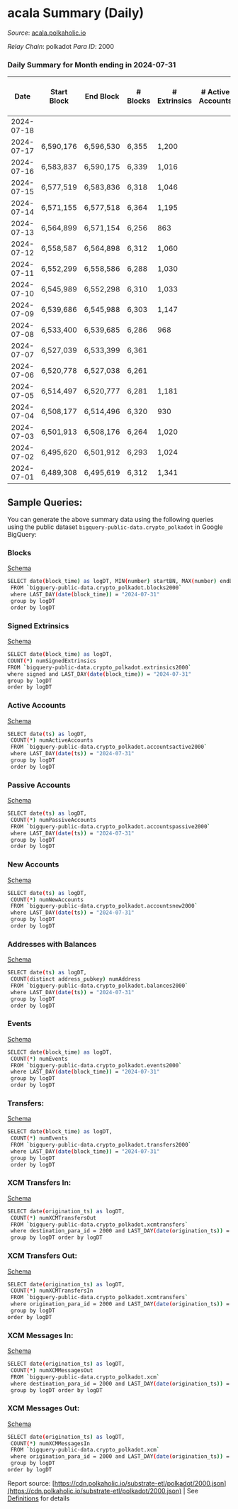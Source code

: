 # acala Summary (Daily)

_Source_: [acala.polkaholic.io](https://acala.polkaholic.io)

*Relay Chain*: polkadot
*Para ID*: 2000



### Daily Summary for Month ending in 2024-07-31


| Date    | Start Block | End Block | # Blocks | # Extrinsics | # Active Accounts | # Passive Accounts | # New Accounts | # Addresses | # Events  | # Transfers ($USD) | # XCM Transfers In ($USD) | # XCM Transfers Out ($USD) | # XCM In | # XCM Out | Issues |
|---------|-------------|-----------|----------|--------------|-------------------|--------------------|----------------|-------------|-----------|--------------------|---------------------------|----------------------------|----------|-----------|--------|
| 2024-07-18 |  |  |  |  |  |  |  |  |  |   |   |   |  |  |  |
| 2024-07-17 | 6,590,176 | 6,596,530 | 6,355 | 1,200 |  |  |  | 177,720 | 26,693 | 3,404 ($398,915.79) |   |   |  |  |  |
| 2024-07-16 | 6,583,837 | 6,590,175 | 6,339 | 1,016 |  |  |  | 177,708 | 24,886 | 3,156 ($205,944.91) |   |   |  |  |  |
| 2024-07-15 | 6,577,519 | 6,583,836 | 6,318 | 1,046 |  |  |  | 177,693 | 25,702 | 3,331 ($801,829.80) |   |   |  |  |  |
| 2024-07-14 | 6,571,155 | 6,577,518 | 6,364 | 1,195 |  |  |  | 177,675 | 26,752 | 3,518 ($180,005.04) |   |   |  |  |  |
| 2024-07-13 | 6,564,899 | 6,571,154 | 6,256 | 863 |  |  |  | 177,663 | 23,403 | 2,960 ($157,413.21) |   |   |  |  |  |
| 2024-07-12 | 6,558,587 | 6,564,898 | 6,312 | 1,060 |  |  |  | 177,660 | 25,440 | 3,269 ($155,489.02) |   |   |  |  |  |
| 2024-07-11 | 6,552,299 | 6,558,586 | 6,288 | 1,030 |  |  |  | 177,652 | 25,101 | 3,182 ($304,474.36) |   |   |  |  |  |
| 2024-07-10 | 6,545,989 | 6,552,298 | 6,310 | 1,033 |  |  |  | 177,642 | 25,179 | 3,068 ($174,093.02) |   |   |  |  |  |
| 2024-07-09 | 6,539,686 | 6,545,988 | 6,303 | 1,147 |  |  |  | 177,620 | 26,168 | 3,055 ($60,685.92) |   |   |  |  |  |
| 2024-07-08 | 6,533,400 | 6,539,685 | 6,286 | 968 |  |  |  | 177,608 | 24,503 | 3,107 ($207,236.12) |   |   |  |  |  |
| 2024-07-07 | 6,527,039 | 6,533,399 | 6,361 |  |  |  |  |  |  |   |   |   |  |  |  |
| 2024-07-06 | 6,520,778 | 6,527,038 | 6,261 |  |  |  |  |  |  |   |   |   |  |  |  |
| 2024-07-05 | 6,514,497 | 6,520,777 | 6,281 | 1,181 |  |  |  |  | 26,056 | 3,318 ($304,503.05) |   |   |  |  |  |
| 2024-07-04 | 6,508,177 | 6,514,496 | 6,320 | 930 |  |  |  |  | 24,097 | 3,017 ($86,289.46) |   |   |  |  |  |
| 2024-07-03 | 6,501,913 | 6,508,176 | 6,264 | 1,020 |  |  |  |  | 24,536 | 3,094 ($200,927.05) |   |   |  |  |  |
| 2024-07-02 | 6,495,620 | 6,501,912 | 6,293 | 1,024 |  |  |  |  | 24,735 | 3,095 ($94,410.89) |   |   |  |  |  |
| 2024-07-01 | 6,489,308 | 6,495,619 | 6,312 | 1,341 |  |  |  |  | 27,557 | 3,520 ($251,824.96) |   |   |  |  |  |

## Sample Queries:
You can generate the above summary data using the following queries using the public dataset `bigquery-public-data.crypto_polkadot` in Google BigQuery:


### Blocks 

[Schema](https://github.com/colorfulnotion/substrate-etl/blob/main/schema/blocks.json)

```bash
SELECT date(block_time) as logDT, MIN(number) startBN, MAX(number) endBN, COUNT(*) numBlocks 
 FROM `bigquery-public-data.crypto_polkadot.blocks2000`  
 where LAST_DAY(date(block_time)) = "2024-07-31" 
 group by logDT 
 order by logDT
```

### Signed Extrinsics 

[Schema](https://github.com/colorfulnotion/substrate-etl/blob/main/schema/extrinsics.json)

```bash
SELECT date(block_time) as logDT, 
COUNT(*) numSignedExtrinsics 
FROM `bigquery-public-data.crypto_polkadot.extrinsics2000`  
where signed and LAST_DAY(date(block_time)) = "2024-07-31" 
group by logDT 
order by logDT
```

### Active Accounts 

[Schema](https://github.com/colorfulnotion/substrate-etl/blob/main/schema/accountsactive.json)

```bash
SELECT date(ts) as logDT, 
 COUNT(*) numActiveAccounts 
 FROM `bigquery-public-data.crypto_polkadot.accountsactive2000` 
 where LAST_DAY(date(ts)) = "2024-07-31" 
 group by logDT 
 order by logDT
```

### Passive Accounts 

[Schema](https://github.com/colorfulnotion/substrate-etl/blob/main/schema/accountspassive.json)

```bash
SELECT date(ts) as logDT, 
 COUNT(*) numPassiveAccounts 
 FROM `bigquery-public-data.crypto_polkadot.accountspassive2000` 
 where LAST_DAY(date(ts)) = "2024-07-31" 
 group by logDT 
 order by logDT
```

### New Accounts 

[Schema](https://github.com/colorfulnotion/substrate-etl/blob/main/schema/accountsnew.json)

```bash
SELECT date(ts) as logDT, 
 COUNT(*) numNewAccounts 
 FROM `bigquery-public-data.crypto_polkadot.accountsnew2000` 
 where LAST_DAY(date(ts)) = "2024-07-31" 
 group by logDT
 order by logDT
```

### Addresses with Balances 

[Schema](https://github.com/colorfulnotion/substrate-etl/blob/main/schema/balances.json)

```bash
SELECT date(ts) as logDT,
 COUNT(distinct address_pubkey) numAddress 
 FROM `bigquery-public-data.crypto_polkadot.balances2000` 
 where LAST_DAY(date(ts)) = "2024-07-31" 
 group by logDT 
 order by logDT
```

### Events 

[Schema](https://github.com/colorfulnotion/substrate-etl/blob/main/schema/events.json)

```bash
SELECT date(block_time) as logDT, 
 COUNT(*) numEvents 
 FROM `bigquery-public-data.crypto_polkadot.events2000` 
 where LAST_DAY(date(block_time)) = "2024-07-31" 
 group by logDT 
 order by logDT
```

### Transfers:

[Schema](https://github.com/colorfulnotion/substrate-etl/blob/main/schema/transfers.json)

```bash
SELECT date(block_time) as logDT, 
 COUNT(*) numEvents 
 FROM `bigquery-public-data.crypto_polkadot.transfers2000` 
 where LAST_DAY(date(block_time)) = "2024-07-31" 
 group by logDT 
 order by logDT
```

### XCM Transfers In: 

[Schema](https://github.com/colorfulnotion/substrate-etl/blob/main/schema/xcmtransfers.json)

```bash
SELECT date(origination_ts) as logDT, 
 COUNT(*) numXCMTransfersOut 
 FROM `bigquery-public-data.crypto_polkadot.xcmtransfers` 
 where destination_para_id = 2000 and LAST_DAY(date(origination_ts)) = "2024-07-31" 
 group by logDT order by logDT
```

### XCM Transfers Out: 

[Schema](https://github.com/colorfulnotion/substrate-etl/blob/main/schema/xcmtransfers.json)

```bash
SELECT date(origination_ts) as logDT, 
 COUNT(*) numXCMTransfersIn 
 FROM `bigquery-public-data.crypto_polkadot.xcmtransfers` 
 where origination_para_id = 2000 and LAST_DAY(date(origination_ts)) = "2024-07-31" 
 group by logDT 
order by logDT
```

### XCM Messages In: 

[Schema](https://github.com/colorfulnotion/substrate-etl/blob/main/schema/xcm.json)

```bash
SELECT date(origination_ts) as logDT, 
 COUNT(*) numXCMMessagesOut 
 FROM `bigquery-public-data.crypto_polkadot.xcm` 
 where destination_para_id = 2000 and LAST_DAY(date(origination_ts)) = "2024-07-31" 
 group by logDT order by logDT
```

### XCM Messages Out: 

[Schema](https://github.com/colorfulnotion/substrate-etl/blob/main/schema/xcm.json)

```bash
SELECT date(origination_ts) as logDT, 
 COUNT(*) numXCMMessagesIn 
 FROM `bigquery-public-data.crypto_polkadot.xcm` 
 where origination_para_id = 2000 and LAST_DAY(date(origination_ts)) = "2024-07-31" 
 group by logDT 
order by logDT
```


Report source: [https://cdn.polkaholic.io/substrate-etl/polkadot/2000.json](https://cdn.polkaholic.io/substrate-etl/polkadot/2000.json) | See [Definitions](/DEFINITIONS.md) for details
